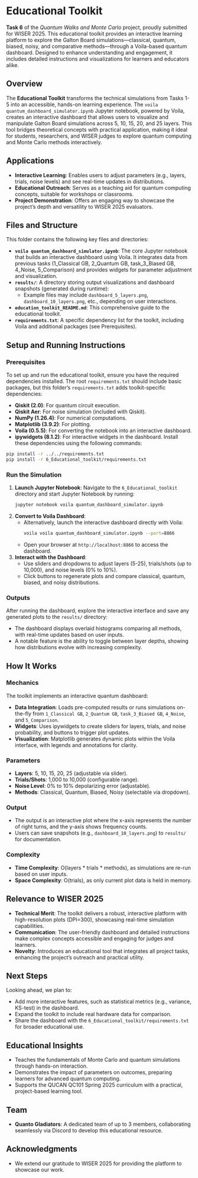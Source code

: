 
#  Educational Toolkit

**Task 6** of the *Quantum Walks and Monte Carlo* project, proudly submitted for WISER 2025. This educational toolkit provides an interactive learning platform to explore the Galton Board simulations—classical, quantum, biased, noisy, and comparative methods—through a Voila-based quantum dashboard. Designed to enhance understanding and engagement, it includes detailed instructions and visualizations for learners and educators alike.

##  Overview

The **Educational Toolkit** transforms the technical simulations from Tasks 1-5 into an accessible, hands-on learning experience. The `voila quantum_dashboard_simulator.ipynb` Jupyter notebook, powered by Voila, creates an interactive dashboard that allows users to visualize and manipulate Galton Board simulations across 5, 10, 15, 20, and 25 layers. This tool bridges theoretical concepts with practical application, making it ideal for students, researchers, and WISER judges to explore quantum computing and Monte Carlo methods interactively.

##  Applications

- **Interactive Learning**: Enables users to adjust parameters (e.g., layers, trials, noise levels) and see real-time updates in distributions.
- **Educational Outreach**: Serves as a teaching aid for quantum computing concepts, suitable for workshops or classrooms.
- **Project Demonstration**: Offers an engaging way to showcase the project’s depth and versatility to WISER 2025 evaluators.

##  Files and Structure

This folder contains the following key files and directories:

- **`voila quantum_dashboard_simulator.ipynb`**: The core Jupyter notebook that builds an interactive dashboard using Voila. It integrates data from previous tasks (1_Classical GB, 2_Quantum GB, task_3_Biased GB, 4_Noise, 5_Comparison) and provides widgets for parameter adjustment and visualization.
- **`results/`**: A directory storing output visualizations and dashboard snapshots (generated during runtime):
  - Example files may include `dashboard_5_layers.png`, `dashboard_10_layers.png`, etc., depending on user interactions.
- **`education_toolkit_README.md`**: This comprehensive guide to the educational toolkit.
- **`requirements.txt`**: A specific dependency list for the toolkit, including Voila and additional packages (see Prerequisites).

##  Setup and Running Instructions

### Prerequisites
To set up and run the educational toolkit, ensure you have the required dependencies installed. The root `requirements.txt` should include basic packages, but this folder’s `requirements.txt` adds toolkit-specific dependencies:
- **Qiskit (2.0)**: For quantum circuit execution.
- **Qiskit Aer**: For noise simulation (included with Qiskit).
- **NumPy (1.26.4)**: For numerical computations.
- **Matplotlib (3.9.2)**: For plotting.
- **Voila (0.5.5)**: For converting the notebook into an interactive dashboard.
- **ipywidgets (8.1.2)**: For interactive widgets in the dashboard.
Install these dependencies using the following commands:
```bash
pip install -r ../../requirements.txt
pip install -r 6_Educational_toolkit/requirements.txt
```

### Run the Simulation
1. **Launch Jupyter Notebook**:
   Navigate to the `6_Educational_toolkit` directory and start Jupyter Notebook by running:
   ```bash
   jupyter notebook voila quantum_dashboard_simulator.ipynb
   ```
2. **Convert to Voila Dashboard**:
   - Alternatively, launch the interactive dashboard directly with Voila:
     ```bash
     voila voila quantum_dashboard_simulator.ipynb --port=8866
     ```
   - Open your browser at `http://localhost:8866` to access the dashboard.
3. **Interact with the Dashboard**:
   - Use sliders and dropdowns to adjust layers (5-25), trials/shots (up to 10,000), and noise levels (0% to 10%).
   - Click buttons to regenerate plots and compare classical, quantum, biased, and noisy distributions.

### Outputs
After running the dashboard, explore the interactive interface and save any generated plots to the `results/` directory:
- The dashboard displays overlaid histograms comparing all methods, with real-time updates based on user inputs.
- A notable feature is the ability to toggle between layer depths, showing how distributions evolve with increasing complexity.

##  How It Works

### Mechanics
The toolkit implements an interactive quantum dashboard:
- **Data Integration**: Loads pre-computed results or runs simulations on-the-fly from `1_Classical GB`, `2_Quantum GB`, `task_3_Biased GB`, `4_Noise`, and `5_Comparison`.
- **Widgets**: Uses ipywidgets to create sliders for layers, trials, and noise probability, and buttons to trigger plot updates.
- **Visualization**: Matplotlib generates dynamic plots within the Voila interface, with legends and annotations for clarity.

### Parameters
- **Layers**: 5, 10, 15, 20, 25 (adjustable via slider).
- **Trials/Shots**: 1,000 to 10,000 (configurable range).
- **Noise Level**: 0% to 10% depolarizing error (adjustable).
- **Methods**: Classical, Quantum, Biased, Noisy (selectable via dropdown).

### Output
- The output is an interactive plot where the x-axis represents the number of right turns, and the y-axis shows frequency counts.
- Users can save snapshots (e.g., `dashboard_10_layers.png`) to `results/` for documentation.

### Complexity
- **Time Complexity**: O(layers * trials * methods), as simulations are re-run based on user inputs.
- **Space Complexity**: O(trials), as only current plot data is held in memory.

##  Relevance to WISER 2025

- **Technical Merit**: The toolkit delivers a robust, interactive platform with high-resolution plots (DPI=300), showcasing real-time simulation capabilities.
- **Communication**: The user-friendly dashboard and detailed instructions make complex concepts accessible and engaging for judges and learners.
- **Novelty**: Introduces an educational tool that integrates all project tasks, enhancing the project’s outreach and practical utility.

##  Next Steps

Looking ahead, we plan to:
- Add more interactive features, such as statistical metrics (e.g., variance, KS-test) in the dashboard.
- Expand the toolkit to include real hardware data  for comparison.
- Share the dashboard with the `6_Educational_toolkit/requirements.txt` for broader educational use.

##  Educational Insights
-  Teaches the fundamentals of Monte Carlo and quantum simulations through hands-on interaction.
-  Demonstrates the impact of parameters on outcomes, preparing learners for advanced quantum computing.
-  Supports the QUCAN QC101 Spring 2025 curriculum with a practical, project-based learning tool.

##  Team

- **Quanto Gladiators**: A dedicated team of up to 3 members, collaborating seamlessly via Discord to develop this educational resource.

##  Acknowledgments

- We extend our gratitude to WISER 2025 for providing the platform to showcase our work.



